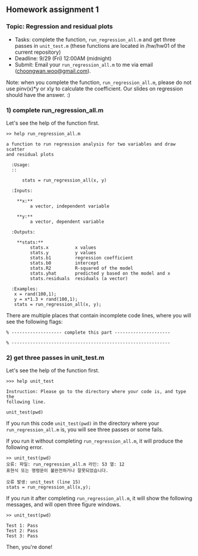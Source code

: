 ## Homework assignment 1

### Topic: Regression and residual plots


- Tasks: complete the function, `run_regression_all.m` and get three passes in `unit_test.m` (these functions are located in /hw/hw01 of the current repository)
- Deadline: 9/29 (Fri) 12:00AM (midnight)
- Submit: Email your `run_regression_all.m` to me via email (choongwan.woo@gmail.com).

Note: when you complete the function, `run_regression_all.m`, please do not use pinv(x)\*y or x\y to calculate the coefficient. Our slides on regression should have the answer. :)

### 1) complete run\_regression\_all.m

Let's see the help of the function first. 

```
>> help run_regression_all.m

a function to run regression analysis for two variables and draw scatter
and residual plots
  
  :Usage:
  ::
  
      stats = run_regression_all(x, y)
 
  :Inputs:
 
    **x:**
         a vector, independent variable
 
    **y:**
         a vector, dependent variable
 
  :Outputs:
 
    **stats:**
         stats.x          x values
         stats.y          y values
         stats.b1         regression coefficient
         stats.b0         intercept
         stats.R2         R-squared of the model
         stats.yhat       predicted y based on the model and x
         stats.residuals  residuals (a vector)
 
  :Examples:
   x = rand(100,1);
   y = x*1.3 + rand(100,1);
   stats = run_regression_all(x, y);
```

There are multiple places that contain incomplete code lines, where you will see the following flags:

```
% ------------------- complete this part ---------------------

% ------------------------------------------------------------
```

### 2) get three passes in unit\_test.m

Let's see the help of the function first. 

```
>>> help unit_test

Instruction: Please go to the directory where your code is, and type the 
following line.
 
unit_test(pwd)
```

If you run this code `unit_test(pwd)` in the directory where your `run_regression_all.m` is, you will see three passes or some fails. 

If you run it without completing `run_regression_all.m`, it will produce the following error. 

```
>> unit_test(pwd)
오류: 파일: run_regression_all.m 라인: 53 열: 12
표현식 또는 명령문이 불완전하거나 잘못되었습니다.

오류 발생: unit_test (line 15)
stats = run_regression_all(x,y);
```

If you run it after completing `run_regression_all.m`, it will show the following messages, and will open three figure windows. 

```
>> unit_test(pwd)

Test 1: Pass
Test 2: Pass
Test 3: Pass
```

Then, you're done!
